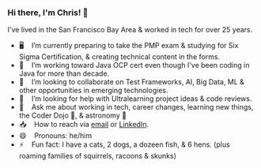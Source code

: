 ### Hi there, I'm Chris! 👋

<!--
**cjrumble/cjrumble** is a ✨ _special_ ✨ repository because its `README.md` (this file) appears on your GitHub profile. -->

I've lived in the San Francisco Bay Area & worked in tech for over 25 years.

- 🖥  &nbsp;&nbsp; I’m currently preparing to take the PMP exam & studying for Six Sigma Certification, & creating technical content in the forms.
- 🌱  &nbsp;&nbsp; I’m working toward Java OCP cert even though I've been coding in Java for more than decade.
- 👯  &nbsp;&nbsp; I’m looking to collaborate on Test Frameworks, AI, Big Data, ML & other opportunities in emerging technologies.
- 🤔  &nbsp;&nbsp; I’m looking for help with Ultralearning project ideas & code reviews.
- 💬  &nbsp;&nbsp; Ask me about working in tech, career changes, learning new things, the Coder Dojo 🥷, & astronomy 🔭
- 📥  &nbsp;&nbsp; How to reach via <a href="cjrumble@yahoo.com">email</a> or <a href="https://www.linkedin.com/in/cjrumble">LinkedIn</a>.
- 😄  &nbsp;&nbsp; Pronouns: he/him
- ⚡ &nbsp;&nbsp; Fun fact: I have a cats, 2 dogs, a dozeen fish, & 6 hens. (plus roaming families of squirrels, racoons & skunks)

